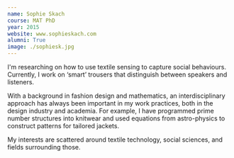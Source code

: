 ```yaml
---
name: Sophie Skach
course: MAT PhD
year: 2015
website: www.sophieskach.com
alumni: True
image: ./sophiesk.jpg
---
```

I'm researching on how to use textile sensing to capture social behaviours. Currently, I work on ‘smart’ trousers that distinguish between speakers and listeners.

With a background in fashion design and mathematics, an interdisciplinary approach has always been important in my work practices, both in the design industry and academia. For example, I have programmed prime number structures into knitwear and used equations from astro-physics to construct patterns for tailored jackets.

My interests are scattered around textile technology, social sciences, and fields surrounding those.